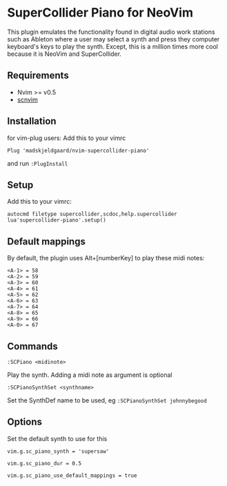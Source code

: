 # SuperCollider Piano for NeoVim

This plugin emulates the functionality found in digital audio work stations such as Ableton where a user may select a synth and press they computer keyboard's keys to play the synth. Except, this is a million times more cool because it is NeoVim and SuperCollider.

## Requirements

- Nvim >= v0.5
- [scnvim](https://github.com/davidgranstrom/scnvim)

## Installation

for vim-plug users: Add this to your vimrc

```vim
Plug 'madskjeldgaard/nvim-supercollider-piano'
```

and run `:PlugInstall`

## Setup

Add this to your vimrc:

```
autocmd filetype supercollider,scdoc,help.supercollider lua'supercollider-piano'.setup()
``` 

## Default mappings

By default, the plugin uses Alt+[numberKey] to play these midi notes:

```
<A-1> = 58
<A-2> = 59
<A-3> = 60
<A-4> = 61
<A-5> = 62
<A-6> = 63
<A-7> = 64
<A-8> = 65
<A-9> = 66
<A-0> = 67
```

## Commands

`:SCPiano <midinote>`

Play the synth. Adding a midi note as argument is optional

`:SCPianoSynthSet <synthname>`

Set the SynthDef name to be used, eg `:SCPianoSynthSet johnnybegood`

## Options

Set the default synth to use for this

`vim.g.sc_piano_synth = 'supersaw'`

`vim.g.sc_piano_dur = 0.5`

`vim.g.sc_piano_use_default_mappings = true`
